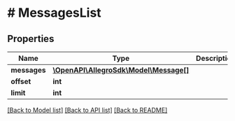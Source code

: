 # # MessagesList

## Properties

Name | Type | Description | Notes
------------ | ------------- | ------------- | -------------
**messages** | [**\OpenAPI\AllegroSdk\Model\Message[]**](Message.md) |  |
**offset** | **int** |  |
**limit** | **int** |  |

[[Back to Model list]](../../README.md#models) [[Back to API list]](../../README.md#endpoints) [[Back to README]](../../README.md)

